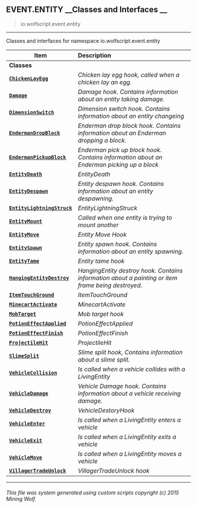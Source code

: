 ## EVENT.ENTITY __Classes and Interfaces __

>io.wolfscript.event.entity

---

Classes and interfaces for namespace io.wolfscript.event.entity

Item | Description   
--- | :--- 
__Classes__|
__[`ChickenLayEgg`](ChickenLayEgg.md)__ | _Chicken lay egg hook, called when a chicken lay an egg._ 
__[`Damage`](Damage.md)__ | _Damage hook. Contains information about an entity taking damage._ 
__[`DimensionSwitch`](DimensionSwitch.md)__ | _Dimension switch hook. Contains information about an entity changeing_ 
__[`EndermanDropBlock`](EndermanDropBlock.md)__ | _Enderman drop block hook. Contains information about an Enderman dropping a block._ 
__[`EndermanPickupBlock`](EndermanPickupBlock.md)__ | _Enderman pick up block hook. Contains information about an Enderman picking up a block_ 
__[`EntityDeath`](EntityDeath.md)__ | _EntityDeath_ 
__[`EntityDespawn`](EntityDespawn.md)__ | _Entity despawn hook. Contains information about an entity despawning._ 
__[`EntityLightningStruck`](EntityLightningStruck.md)__ | _EntityLightningStruck_ 
__[`EntityMount`](EntityMount.md)__ | _Called when one entity is trying to mount another_ 
__[`EntityMove`](EntityMove.md)__ | _Entity Move Hook_ 
__[`EntitySpawn`](EntitySpawn.md)__ | _Entity spawn hook. Contains information about an entity spawning._ 
__[`EntityTame`](EntityTame.md)__ | _Entity tame hook_ 
__[`HangingEntityDestroy`](HangingEntityDestroy.md)__ | _HangingEntity destroy hook. Contains information about a painting or item frame being destroyed._ 
__[`ItemTouchGround`](ItemTouchGround.md)__ | _ItemTouchGround_ 
__[`MinecartActivate`](MinecartActivate.md)__ | _MinecartActivate_ 
__[`MobTarget`](MobTarget.md)__ | _Mob target hook_ 
__[`PotionEffectApplied`](PotionEffectApplied.md)__ | _PotionEffectApplied_ 
__[`PotionEffectFinish`](PotionEffectFinish.md)__ | _PotionEffectFinish_ 
__[`ProjectileHit`](ProjectileHit.md)__ | _ProjectileHit_ 
__[`SlimeSplit`](SlimeSplit.md)__ | _Slime split hook, Contains information about a slime split._ 
__[`VehicleCollision`](VehicleCollision.md)__ | _Is called when a vehicle collides with a LivingEntity_ 
__[`VehicleDamage`](VehicleDamage.md)__ | _Vehicle Damage hook. Contains information about a vehicle receiving damage._ 
__[`VehicleDestroy`](VehicleDestroy.md)__ | _VehicleDestoryHook_ 
__[`VehicleEnter`](VehicleEnter.md)__ | _Is called when a LivingEntity enters a vehicle_ 
__[`VehicleExit`](VehicleExit.md)__ | _Is called when a LivingEntity exits a vehicle_ 
__[`VehicleMove`](VehicleMove.md)__ | _Is called when a LivingEntity moves a vehicle_ 
__[`VillagerTradeUnlock`](VillagerTradeUnlock.md)__ | _VillagerTradeUnlock hook_ 



---



###### This file was system generated using custom scripts copyright (c) 2015 Mining Wolf.
	

